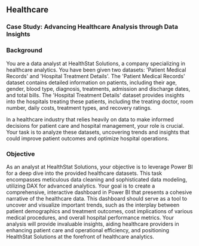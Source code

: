 ## Healthcare

### **Case Study: Advancing Healthcare Analysis through Data Insights**

### **Background**

You are a data analyst at HealthStat Solutions, a company specializing in healthcare analytics. You have been given two datasets: 'Patient Medical Records' and 'Hospital Treatment Details'. The 'Patient Medical Records' dataset contains detailed information on patients, including their age, gender, blood type, diagnosis, treatments, admission and discharge dates, and total bills. The 'Hospital Treatment Details' dataset provides insights into the hospitals treating these patients, including the treating doctor, room number, daily costs, treatment types, and recovery ratings.

In a healthcare industry that relies heavily on data to make informed decisions for patient care and hospital management, your role is crucial. Your task is to analyze these datasets, uncovering trends and insights that could improve patient outcomes and optimize hospital operations.

### **Objective**

As an analyst at HealthStat Solutions, your objective is to leverage Power BI for a deep dive into the provided healthcare datasets. This task encompasses meticulous data cleaning and sophisticated data modeling, utilizing DAX for advanced analytics. Your goal is to create a comprehensive, interactive dashboard in Power BI that presents a cohesive narrative of the healthcare data. This dashboard should serve as a tool to uncover and visualize important trends, such as the interplay between patient demographics and treatment outcomes, cost implications of various medical procedures, and overall hospital performance metrics. Your analysis will provide invaluable insights, aiding healthcare providers in enhancing patient care and operational efficiency, and positioning HealthStat Solutions at the forefront of healthcare analytics.

